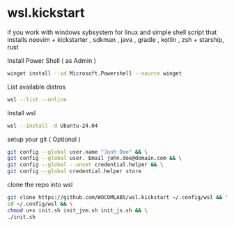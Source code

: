 # wsl.kickstart
if you work with windows sybsystem for linux and simple shell script that installs neovim + kickstarter ,  sdkman , java , gradle , kotlin  , zsh  + starship, rust

Install Power Shell ( as Admin ) 

```bash
winget install --id Microsoft.Powershell --source winget

```

List available distros 

```bash
wsl --list --online
```

Install wsl 

```bash
wsl --install -d Ubuntu-24.04
```

setup your git ( Optional )
```bash
git config --global user.name "Jonh Doe" && \
git config --global user. Email john.doe@domain.com && \
git config --global --unset credential.helper && \
git config --global credential.helper store

```

clone the repo into wsl 

```bash
git clone https://github.com/WOCOMLABS/wsl.kickstart ~/.config/wsl && \
cd ~/.config/wsl && \
chmod u+x init.sh init_jvm.sh init_js.sh && \
./init.sh
```




